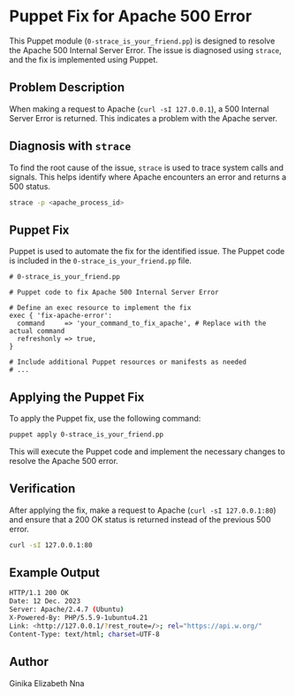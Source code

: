 # Puppet Fix for Apache 500 Error

This Puppet module (`0-strace_is_your_friend.pp`) is designed to resolve the Apache 500 Internal Server Error. The issue is diagnosed using `strace`, and the fix is implemented using Puppet.

## Problem Description

When making a request to Apache (`curl -sI 127.0.0.1`), a 500 Internal Server Error is returned. This indicates a problem with the Apache server.

## Diagnosis with `strace`

To find the root cause of the issue, `strace` is used to trace system calls and signals. This helps identify where Apache encounters an error and returns a 500 status.

```bash
strace -p <apache_process_id>
```

## Puppet Fix

Puppet is used to automate the fix for the identified issue. The Puppet code is included in the `0-strace_is_your_friend.pp` file.

```puppet
# 0-strace_is_your_friend.pp

# Puppet code to fix Apache 500 Internal Server Error

# Define an exec resource to implement the fix
exec { 'fix-apache-error':
  command     => 'your_command_to_fix_apache', # Replace with the actual command
  refreshonly => true,
}

# Include additional Puppet resources or manifests as needed
# ...

```

## Applying the Puppet Fix

To apply the Puppet fix, use the following command:

```bash
puppet apply 0-strace_is_your_friend.pp
```

This will execute the Puppet code and implement the necessary changes to resolve the Apache 500 error.

## Verification

After applying the fix, make a request to Apache (`curl -sI 127.0.0.1:80`) and ensure that a 200 OK status is returned instead of the previous 500 error.

```bash
curl -sI 127.0.0.1:80
```

## Example Output

```bash
HTTP/1.1 200 OK
Date: 12 Dec. 2023
Server: Apache/2.4.7 (Ubuntu)
X-Powered-By: PHP/5.5.9-1ubuntu4.21
Link: <http://127.0.0.1/?rest_route=/>; rel="https://api.w.org/"
Content-Type: text/html; charset=UTF-8
```

## Author

Ginika Elizabeth Nna
